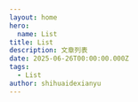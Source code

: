 ```yaml
---
layout: home
hero:
  name: List
title: List
description: 文章列表
date: 2025-06-26T00:00:00.000Z
tags:
  - List
author: shihuaidexianyu
---
```


<script setup>
import ArticleList from '../.vitepress/theme/components/ArticleList.vue'
</script>

<ArticleList />

